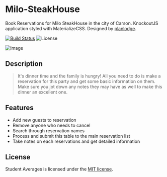 # Milo-SteakHouse

Book Reservations for Milo SteakHouse in the city of Carson. KnockoutJS application styled with MaterializeCSS. Designed by [planlodge](http://planlodge.com).

[![Build Status](https://travis-ci.org/stevenbenner/jquery-powertip.svg?branch=master)](https://travis-ci.org/stevenbenner/jquery-powertip)
![License](https://img.shields.io/packagist/l/doctrine/orm.svg)

![Image](https://github.com/planlodge/Milo-SteakHouse/blob/master/public/images/screen5.png?raw=true)

## Description

> It's dinner time and the family is hungry! All you need to do is make a reservation for this party and get some basic information on them. Make sure you jot down any notes they may have as well to make this dinner an excellent one.

## Features
- Add new guests to reservation
- Remove anyone who needs to cancel
- Search through reservation names
- Process and submit this table to the main reservation list
- Take notes on each reservations and get detailed information

## License

Student Averages is licensed under the [MIT license](http://opensource.org/licenses/MIT).
